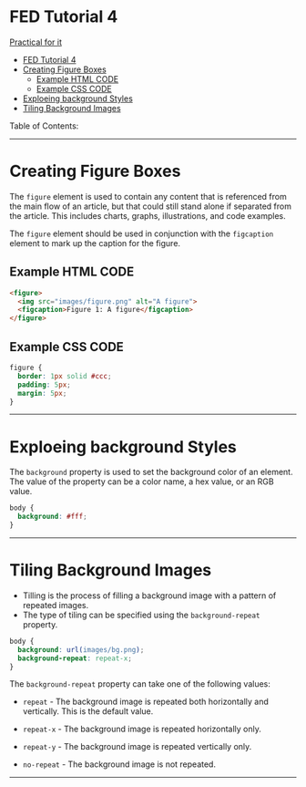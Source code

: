 # FED Tutorial 4
[Practical for it](../Practice/Tutorial%204)
- [FED Tutorial 4](#fed-tutorial-4)
- [Creating Figure Boxes](#creating-figure-boxes)
  - [Example HTML CODE](#example-html-code)
  - [Example CSS CODE](#example-css-code)
- [Exploeing background Styles](#exploeing-background-styles)
- [Tiling Background Images](#tiling-background-images)

Table of Contents:


-------------------------

# Creating Figure Boxes

The `figure` element is used to contain any content that is referenced from the main flow of an article, but that could still stand alone if separated from the article. This includes charts, graphs, illustrations, and code examples.

The `figure` element should be used in conjunction with the `figcaption` element to mark up the caption for the figure.
## Example HTML CODE
```html
<figure>
  <img src="images/figure.png" alt="A figure">
  <figcaption>Figure 1: A figure</figcaption>
</figure>
```
## Example CSS CODE
```CSS
figure {
  border: 1px solid #ccc;
  padding: 5px;
  margin: 5px;
}
```

-------------------------
# Exploeing background Styles

The `background` property is used to set the background color of an element. The value of the property can be a color name, a hex value, or an RGB value.

``` CSS
body {
  background: #fff;
}
```

-------------------------
# Tiling Background Images

- Tilling is the process of filling a background image with a pattern of repeated images.
- The type of tiling can be specified using the `background-repeat` property.

``` CSS
body {
  background: url(images/bg.png);
  background-repeat: repeat-x;
}
```

The `background-repeat` property can take one of the following values:

- `repeat` - The background image is repeated both horizontally and vertically. This is the default value.
  
- `repeat-x` - The background image is repeated horizontally only.

- `repeat-y` - The background image is repeated vertically only.

- `no-repeat` - The background image is not repeated.

-------------------------




